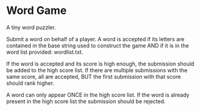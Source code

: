 # Word Game

A tiny word puzzler.

Submit a word on behalf of a player. A word is accepted if its letters are
contained in the base string used to construct the game AND if it is in the
word list provided: wordlist.txt.

If the word is accepted and its score is high enough, the submission should
be added to the high score list. If there are multiple submissions with the
same score, all are accepted, BUT the first submission with that score
should rank higher.

A word can only appear ONCE in the high score list. If the word is already
present in the high score list the submission should be rejected.
